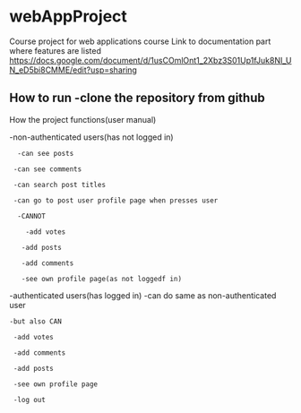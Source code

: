 # webAppProject
Course project for web applications course
Link to documentation part where features are listed
https://docs.google.com/document/d/1usCOmlOnt1_2Xbz3S01Up1fJuk8NI_UN_eD5bi8CMME/edit?usp=sharing


How to run
  -clone the repository from github
  -


How the project functions(user manual)
  
  -non-authenticated users(has not logged in)
  
      -can see posts
      
     -can see comments
     
     -can search post titles
     
     -can go to post user profile page when presses user
     
      -CANNOT
      
        -add votes
        
       -add posts
       
       -add comments
       
       -see own profile page(as not loggedf in)
       
  
  -authenticated users(has logged in)
   -can do same as non-authenticated user
    
    -but also CAN
     
     -add votes
     
     -add comments
     
     -add posts
     
     -see own profile page
     
     -log out





